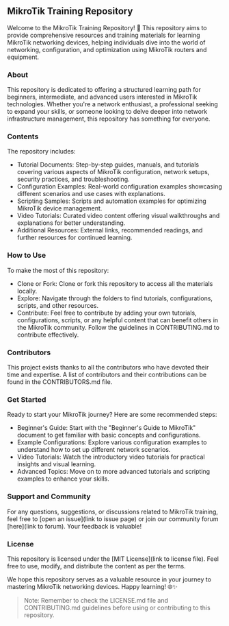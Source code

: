 ## MikroTik Training Repository

Welcome to the MikroTik Training Repository! 🚀 This repository aims to provide comprehensive resources and training materials for learning MikroTik networking devices, helping individuals dive into the world of networking, configuration, and optimization using MikroTik routers and equipment.

### About

This repository is dedicated to offering a structured learning path for beginners, intermediate, and advanced users interested in MikroTik technologies. Whether you're a network enthusiast, a professional seeking to expand your skills, or someone looking to delve deeper into network infrastructure management, this repository has something for everyone.


### Contents

The repository includes:

- Tutorial Documents: Step-by-step guides, manuals, and tutorials covering various aspects of MikroTik configuration, network setups, security practices, and troubleshooting.
- Configuration Examples: Real-world configuration examples showcasing different scenarios and use cases with explanations.
- Scripting Samples: Scripts and automation examples for optimizing MikroTik device management.
- Video Tutorials: Curated video content offering visual walkthroughs and explanations for better understanding.
- Additional Resources: External links, recommended readings, and further resources for continued learning.


### How to Use

To make the most of this repository:

- Clone or Fork: Clone or fork this repository to access all the materials locally.
- Explore: Navigate through the folders to find tutorials, configurations, scripts, and other resources.
- Contribute: Feel free to contribute by adding your own tutorials, configurations, scripts, or any helpful content that can benefit others in the MikroTik community. Follow the guidelines in CONTRIBUTING.md to contribute effectively.

### Contributors

This project exists thanks to all the contributors who have devoted their time and expertise. A list of contributors and their contributions can be found in the CONTRIBUTORS.md file.


### Get Started

Ready to start your MikroTik journey? Here are some recommended steps:

- Beginner's Guide: Start with the "Beginner's Guide to MikroTik" document to get familiar with basic concepts and configurations.
- Example Configurations: Explore various configuration examples to understand how to set up different network scenarios.
- Video Tutorials: Watch the introductory video tutorials for practical insights and visual learning.
- Advanced Topics: Move on to more advanced tutorials and scripting examples to enhance your skills.


### Support and Community

For any questions, suggestions, or discussions related to MikroTik training, feel free to [open an issue](link to issue page) or join our community forum [here](link to forum). Your feedback is valuable!


### License

This repository is licensed under the [MIT License](link to license file). Feel free to use, modify, and distribute the content as per the terms.

We hope this repository serves as a valuable resource in your journey to mastering MikroTik networking devices. Happy learning! 🌐✨

> Note:
> Remember to check the LICENSE.md file and CONTRIBUTING.md guidelines before using or contributing to this repository.
